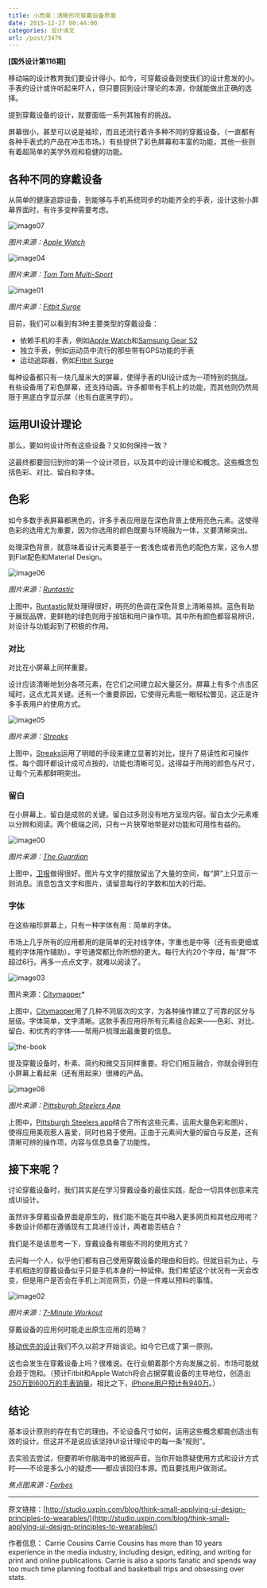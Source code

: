 ```yaml
---
title: 小而美：清晰的可穿戴设备界面
date: 2015-12-27 00:44:00
categories: 设计译文
url: /post/3476
---
```


**[国外设计第116期]**

移动端的设计教育我们要设计得小，如今，可穿戴设备则使我们的设计愈发的小。手表的设计或许听起来吓人，但只要回到设计理论的本源，你就能做出正确的选择。

提到穿戴设备的设计，就要面临一系列其独有的挑战。

屏幕很小，甚至可以说是袖珍，而且还流行着许多种不同的穿戴设备。（一直都有各种手表式的产品在冲击市场。）有些提供了彩色屏幕和丰富的功能，其他一些则有着超简单的美学外观和稳健的功能。

## 各种不同的穿戴设备

从简单的健康追踪设备，到能够与手机系统同步的功能齐全的手表，设计这些小屏幕界面时，有许多变种需要考虑。

![image07](http://studio.uxpin.com/wp-content/uploads/2015/12/image071.jpg)

*图片来源：[Apple Watch](//www.apple.com/watch)*

![image04](http://studio.uxpin.com/wp-content/uploads/2015/12/image042.jpg)

*图片来源：[Tom Tom Multi-Sport](https://www.tomtom.com/en_us/sports/multi-sport/?WT.Click_Link=top_nav_4)*

![image01](http://studio.uxpin.com/wp-content/uploads/2015/12/image013.jpg)

*图片来源：[Fitbit Surge](https://www.fitbit.com/surge)*

目前，我们可以看到有3种主要类型的穿戴设备：

* 依赖手机的手表，例如[Apple Watch](//www.apple.com/watch)和[Samsung Gear S2](//www.samsung.com/global/galaxy/gear-s2/)
* 独立手表，例如运动员中流行的那些带有GPS功能的手表
* 运动追踪器，例如[Fitbit Surge](https://www.fitbit.com/surge)

每种设备都只有一块几厘米大的屏幕，使得手表的UI设计成为一项特别的挑战。有些设备用了彩色屏幕，还支持动画。许多都带有手机上的功能，而其他则仍然局限于黑底白字显示屏（也有白底黑字的）。

## 运用UI设计理论

那么，要如何设计所有这些设备？又如何保持一致？

这最终都要回归到你的第一个设计项目，以及其中的设计理论和概念。这些概念包括色彩、对比、留白和字体。

## 色彩

如今多数手表屏幕都黑色的，许多手表应用是在深色背景上使用亮色元素。这使得色彩的选用尤为重要，因为你选用的颜色既要与环境融为一体，又要清晰突出。

处理深色背景，就意味着设计元素要基于一套浅色或者亮色的配色方案，这令人想到Flat配色和Material Design。

![image06](http://studio.uxpin.com/wp-content/uploads/2015/12/image063.jpg)

*图片来源：[Runtastic](https://itunes.apple.com/gb/app/runtastic-pro-gps-running/id366626332?mt=8)*

上图中，[Runtastic](https://itunes.apple.com/gb/app/runtastic-pro-gps-running/id366626332?mt=8)就处理得很好，明亮的色调在深色背景上清晰易辨。蓝色有助于展现品牌，更鲜艳的绿色则用于按钮和用户操作项。其中所有颜色都容易辨识，对设计与功能起到了积极的作用。

### 对比

对比在小屏幕上同样重要。

设计应该清晰地划分各项元素，在它们之间建立起大量区分。屏幕上有多个点击区域时，这点尤其关键。还有一个重要原因，它使得元素能一眼轻松瞥见，这正是许多手表用户的使用方式。

![image05](http://studio.uxpin.com/wp-content/uploads/2015/12/image053.jpg)

*图片来源：[Streaks](https://itunes.apple.com/us/app/streaks/id963034692?mt=8)*

上图中，[Streaks](https://itunes.apple.com/us/app/streaks/id963034692?mt=8)运用了明暗的手段来建立显著的对比，提升了易读性和可操作性。每个圆环都设计成可点按的，功能也清晰可见，这得益于所用的颜色与尺寸，让每个元素都鲜明突出。

### 留白

在小屏幕上，留白是成败的关键。留白过多则没有地方呈现内容。留白太少元素难以分辨和阅读。两个极端之间，只有一片狭窄地带是对功能和可用性有益的。

![image00](http://studio.uxpin.com/wp-content/uploads/2015/12/image003.jpg)

*图片来源：[The Guardian](https://itunes.apple.com/gb/app/the-guardian/id409128287?mt=8)*

上图中，[卫报](https://itunes.apple.com/gb/app/the-guardian/id409128287?mt=8)做得很好。图片与文字的摆放留出了大量的空间，每“屏”上只显示一则消息。消息包含文字和图片，请留意每行的字数和加大的行距。

### 字体

在这些袖珍屏幕上，只有一种字体有用：简单的字体。

市场上几乎所有的应用都用的是简单的无衬线字体，字重也是中等（还有些更细或粗的字体用作辅助）。字号通常都比你所想的更大。每行大约20个字母，每“屏”不超过6行。再多一点点文字，就难以阅读了。

![image03](http://studio.uxpin.com/wp-content/uploads/2015/12/image035.jpg)

图片来源：[Citymapper](https://itunes.apple.com/gb/app/citymapper-ultimate-real-time/id469463298?mt=8)*

上图中，[Citymapper](https://itunes.apple.com/gb/app/citymapper-ultimate-real-time/id469463298?mt=8)用了几种不同层次的文字，为各种操作建立了可靠的区分与层级。字体简单，文字清晰。这款手表应用将所有元素组合起来——色彩、对比、留白、和优秀的字体——帮用户梳理出最重要的信息。

![the-book](http://studio.uxpin.com/wp-content/uploads/2015/10/the-book.png)

提及穿戴设备时，朴素、简约和微交互同样重要。将它们相互融合，你就会得到在小屏幕上看起来（还有用起来）很棒的产品。

![image08](http://studio.uxpin.com/wp-content/uploads/2015/12/image081.jpg)

*图片来源：[Pittsburgh Steelers App](https://itunes.apple.com/us/app/pittsburgh-steelers/id393279698?mt=8)*

上图中，[Pittsburgh Steelers app](https://itunes.apple.com/us/app/pittsburgh-steelers/id393279698?mt=8)结合了所有这些元素，运用大量色彩和图片，使得应用美观惹人喜爱，同时也易于使用。正由于元素间大量的留白与反差，还有清晰可辨的操作项，内容与信息具备了功能性。

## 接下来呢？

讨论穿戴设备时，我们其实是在学习穿戴设备的最佳实践，配合一切具体创意来完成UI设计。

虽然许多穿戴设备界面是原生的，我们能不能在其中融入更多网页和其他应用呢？多数设计师都在遵循现有工具进行设计，两者能否结合？

我们是不是该思考一下，穿戴设备有哪些不同的使用方式？

去问每一个人，似乎他们都有自己使用穿戴设备的理由和目的。但就目前为止，与手机相连的穿戴设备似乎只是手机本身的一种延伸。我们希望这个状况有一天会改变，但是用户是否会在手机上浏览网页，仍是一件难以预料的事情。

![image02](http://studio.uxpin.com/wp-content/uploads/2015/12/image023.jpg)

*图片来源：[7-Minute Workout ](https://itunes.apple.com/US/app/id650276551?mt=8)*

穿戴设备的应用何时能走出原生应用的范畴？

[移动优先的设计](http://studio.uxpin.com/blog/a-hands-on-guide-to-mobile-first-design/)我们不久以前才开始谈论。如今它已成了第一原则。

这也会发生在穿戴设备上吗？很难说。在行业朝着那个方向发展之前，市场可能就会趋于饱和。（预计Fitbit和Apple Watch将会占据穿戴设备的主导地位，创造出[250万到600万的手表销量](//www.cnet.com/news/analysts-offer-little-concensus-on-apple-watch-sales/)。相比之下，[iPhone用户预计有940万](//www.cnet.com/news/analysts-offer-little-concensus-on-apple-watch-sales/)。）

## 结论

基本设计原则的存在有它的理由。不论设备尺寸如何，运用这些概念都能创造出有效的设计。但这并不是说应该坚持UI设计理论中的每一条“规则”。

去实验去尝试，但要聆听你脑海中的微弱声音。当你开始质疑使用方式和设计方式时——不论是多么小的疑虑——都应该回归本源。而且要找用户做测试。

*焦点图来源：[Forbes](//www.forbes.com/forbes/welcome/)*

---

原文链接：[http://studio.uxpin.com/blog/think-small-applying-ui-design-principles-to-wearables/](http://studio.uxpin.com/blog/think-small-applying-ui-design-principles-to-wearables/)

作者信息：
Carrie Cousins
Carrie Cousins has more than 10 years experience in the media industry, including design, editing, and writing for print and online publications. Carrie is also a sports fanatic and spends way too much time planning football and basketball trips and obsessing over stats.
